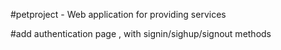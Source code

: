 #petproject - Web application for providing services

#add authentication page , with signin/sighup/signout methods
